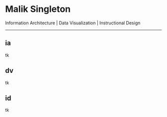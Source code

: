 # Malik Singleton
Information Architecture | Data Visualization | Instructional Design

---

## ia
tk

## dv
tk

## id
tk
